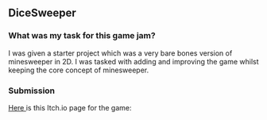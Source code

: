 ## DiceSweeper

### What was my task for this game jam?

I was given a starter project which was a very bare bones version of minesweeper in 2D. I was tasked with adding and improving the game whilst keeping the core concept of minesweeper.

### Submission

<a href="https://mynameslex.itch.io/dicesweeper"> Here </a> is this Itch.io page for the game: 
